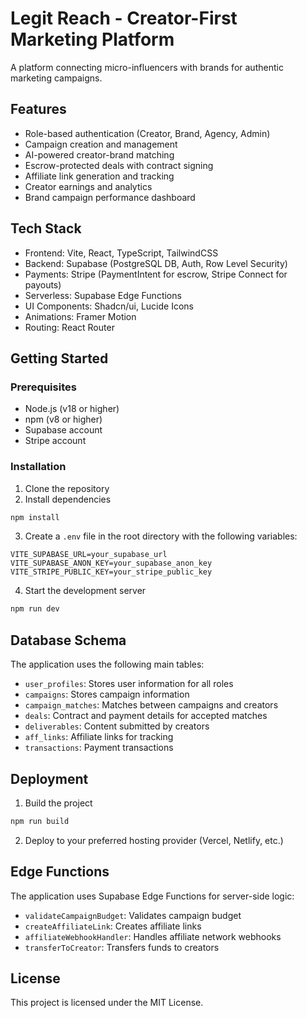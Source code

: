 # Legit Reach - Creator-First Marketing Platform

A platform connecting micro-influencers with brands for authentic marketing campaigns.

## Features

- Role-based authentication (Creator, Brand, Agency, Admin)
- Campaign creation and management
- AI-powered creator-brand matching
- Escrow-protected deals with contract signing
- Affiliate link generation and tracking
- Creator earnings and analytics
- Brand campaign performance dashboard

## Tech Stack

- Frontend: Vite, React, TypeScript, TailwindCSS
- Backend: Supabase (PostgreSQL DB, Auth, Row Level Security)
- Payments: Stripe (PaymentIntent for escrow, Stripe Connect for payouts)
- Serverless: Supabase Edge Functions
- UI Components: Shadcn/ui, Lucide Icons
- Animations: Framer Motion
- Routing: React Router

## Getting Started

### Prerequisites

- Node.js (v18 or higher)
- npm (v8 or higher)
- Supabase account
- Stripe account

### Installation

1. Clone the repository
2. Install dependencies

```bash
npm install
```

3. Create a `.env` file in the root directory with the following variables:

```
VITE_SUPABASE_URL=your_supabase_url
VITE_SUPABASE_ANON_KEY=your_supabase_anon_key
VITE_STRIPE_PUBLIC_KEY=your_stripe_public_key
```

4. Start the development server

```bash
npm run dev
```

## Database Schema

The application uses the following main tables:

- `user_profiles`: Stores user information for all roles
- `campaigns`: Stores campaign information
- `campaign_matches`: Matches between campaigns and creators
- `deals`: Contract and payment details for accepted matches
- `deliverables`: Content submitted by creators
- `aff_links`: Affiliate links for tracking
- `transactions`: Payment transactions

## Deployment

1. Build the project

```bash
npm run build
```

2. Deploy to your preferred hosting provider (Vercel, Netlify, etc.)

## Edge Functions

The application uses Supabase Edge Functions for server-side logic:

- `validateCampaignBudget`: Validates campaign budget
- `createAffiliateLink`: Creates affiliate links
- `affiliateWebhookHandler`: Handles affiliate network webhooks
- `transferToCreator`: Transfers funds to creators

## License

This project is licensed under the MIT License.